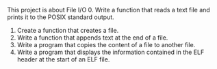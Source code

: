 This project is about File I/O
0. Write a function that reads a text file and prints it to the POSIX standard output.
1. Create a function that creates a file.
2. Write a function that appends text at the end of a file.
3. Write a program that copies the content of a file to another file.
100. Write a program that displays the information contained in the ELF header at the start of an ELF file.
